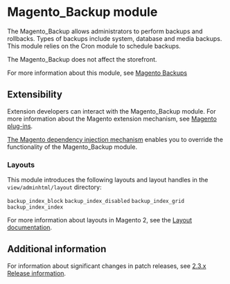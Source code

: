 # Magento_Backup module

The Magento_Backup allows administrators to perform backups and rollbacks. Types of backups include system, database and media backups. This module relies on the Cron module to schedule backups.

The Magento_Backup does not affect the storefront.

For more information about this module, see [Magento Backups](https://docs.magento.com/m2/ce/user_guide/system/backups.html)

## Extensibility

Extension developers can interact with the Magento_Backup module. For more information about the Magento extension mechanism, see [Magento plug-ins](https://devdocs.magento.com/guides/v2.3/extension-dev-guide/plugins.html).

[The Magento dependency injection mechanism](https://devdocs.magento.com/guides/v2.3/extension-dev-guide/depend-inj.html) enables you to override the functionality of the Magento_Backup module.

### Layouts

This module introduces the following layouts and layout handles in the `view/adminhtml/layout` directory:   

`backup_index_block`
`backup_index_disabled`
`backup_index_grid`
`backup_index_index`

For more information about layouts in Magento 2, see the [Layout documentation](https://devdocs.magento.com/guides/v2.3/frontend-dev-guide/layouts/layout-overview.html).

## Additional information

For information about significant changes in patch releases, see [2.3.x Release information](https://devdocs.magento.com/guides/v2.3/release-notes/bk-release-notes.html).
